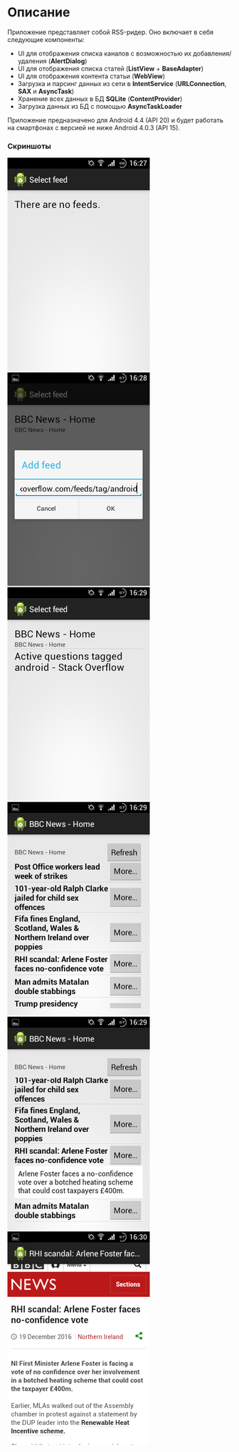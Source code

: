 # Описание

Приложение представляет собой RSS-ридер. Оно включает в себя следующие компоненты:
- UI для отображения списка каналов с возможностью их добавления/удаления (**AlertDialog**)
- UI для отображения списка статей (**ListView** + **BaseAdapter**)
- UI для отображения контента статьи (**WebView**)
- Загрузка и парсинг данных из сети в **IntentService** (**URLConnection**, **SAX** и **AsyncTask**)
- Хранение всех данных в БД **SQLite** (**ContentProvider**)
- Загрузка данных из БД с помощью **AsyncTaskLoader**

Приложение предназначено для Android 4.4 (API 20) и будет работать на смартфонах с версией не ниже
Android 4.0.3 (API 15).

### Скриншоты

![Фиды отсутствуют](screenshots/empty_feed_list.png)
![Окно добавления фида](screenshots/adding_feed.png)
![Список фидов](screenshots/feed_list.png)
![Список новостей](screenshots/post_list.png)
![Описание новости](screenshots/post_description.png)
![Полный текст новости на странице сайта](screenshots/post_content.png)